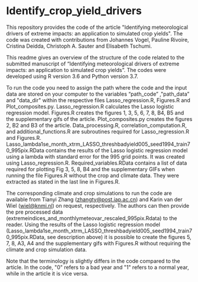 # Identify_crop_yield_drivers
This repository provides the code of the article "Identifying meteorological drivers of extreme impacts: an application to simulated crop yields".
The code was created with contributions from Johannes Vogel, Pauline Rivoire, Cristina Deidda, Christoph A. Sauter and Elisabeth Tschumi.

This readme gives an overview of the structure of the code related to the submitted manuscript of “Identifying meteorological drivers of extreme impacts: an application to simulated crop yields”.
The codes were developed using R version 3.6 and Python version 3.7.

To run the code you need to assign the path where the code and the input data are stored on your computer to the variables “path_code” ,"path_data” and "data_dir" within the respective files Lasso_regression.R, Figures.R and Plot_composites.py. 
Lasso_regression.R calculates the Lasso logistic regression model. 
Figures.R creates the figures 1, 3, 5, 6, 7, 8, B4, B5 and the supplementary gifs of the article. 
Plot_composites.py creates the figures 2, B2 and B3 of the article.
Data_processing.R, correlation_computation.R, and additional_functions.R are subroutines required for Lasso_regression.R and Figures.R.
Lasso_lambda1se_month_xtrm_LASSO_threshbadyield005_seed1994_train70_995pix.RData contains the results of the Lasso logistic regression model using a lambda with standard error for the 995 grid points. It was created using Lasso_regression.R.
Required_variables.RData contains a list of data required for plotting Fig 3, 5, 8, B4 and the supplementary GIFs when running the file Figures.R without the crop and climate data. They were extracted as stated in the last line in Figures.R.

The corresponding climate and crop simulations to run the code are available from Tianyi Zhang (zhangty@post.iap.ac.cn) and Karin van der Wiel (wiel@knmi.nl) on request, respectively. The authors can then provide the pre processed data (extremeindices_and_monthlymeteovar_rescaled_995pix.Rdata) to the reader. Using the results of the Lasso logistic regression model (Lasso_lambda1se_month_xtrm_LASSO_threshbadyield005_seed1994_train70_995pix.RData, see description above) it is possible to create the figures 5, 7, 8, A3, A4 and the supplementary gifs with Figures.R without requiring the climate and crop simulation data.

Note that the terminology is slightly differs in the code compared to the article. In the code, "0" refers to a bad year and "1" refers to a normal year, while in the article it is vice versa.
